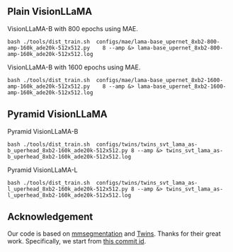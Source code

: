 ## Plain VisionLLaMA

VisionLLaMA-B with 800 epochs using MAE.
```
bash ./tools/dist_train.sh  configs/mae/lama-base_upernet_8xb2-800-amp-160k_ade20k-512x512.py    8 --amp &> lama-base_upernet_8xb2-800-amp-160k_ade20k-512x512.log
```

VisionLLaMA-B with 1600 epochs using MAE.
```
bash ./tools/dist_train.sh  configs/mae/lama-base_upernet_8xb2-1600-amp-160k_ade20k-512x512.py    8 --amp &> lama-base_upernet_8xb2-1600-amp-160k_ade20k-512x512.log
```

## Pyramid VisionLLaMA
Pyramid VisionLLaMA-B
```
bash ./tools/dist_train.sh  configs/twins/twins_svt_lama_as-b_uperhead_8xb2-160k_ade20k-512x512.py 8 --amp &> twins_svt_lama_as-b_uperhead_8xb2-160k_ade20k-512x512.log
```
Pyramid VisionLLaMA-L

```
bash ./tools/dist_train.sh  configs/twins/twins_svt_lama_as-l_uperhead_8xb2-160k_ade20k-512x512.py 8 --amp &> twins_svt_lama_as-l_uperhead_8xb2-160k_ade20k-512x512.log

```



## Acknowledgement

Our code is based on [mmsegmentation](https://github.com/open-mmlab/mmsegmentation) and [Twins](https://github.com/Meituan-AutoML/Twins). Thanks for their great work.
Specifically, we start from [this commit id](https://github.com/open-mmlab/mmsegmentation/commit/c685fe6767c4cadf6b051983ca6208f1b9d1ccb8).